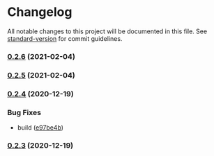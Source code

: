 # Changelog

All notable changes to this project will be documented in this file. See [standard-version](https://github.com/conventional-changelog/standard-version) for commit guidelines.

### [0.2.6](https://github.com/BlackGlory/ppx-inject/compare/v0.2.5...v0.2.6) (2021-02-04)

### [0.2.5](https://github.com/BlackGlory/ppx-inject/compare/v0.2.4...v0.2.5) (2021-02-04)

### [0.2.4](https://github.com/BlackGlory/ppx-inject/compare/v0.2.3...v0.2.4) (2020-12-19)


### Bug Fixes

* build ([e97be4b](https://github.com/BlackGlory/ppx-inject/commit/e97be4b57f256d8fb9932b8629adc8acf17f7489))

### [0.2.3](https://github.com/BlackGlory/ppx-inject/compare/v0.2.2...v0.2.3) (2020-12-19)
